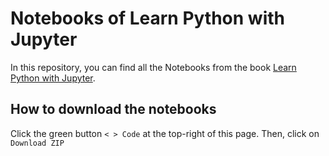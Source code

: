 # Notebooks of Learn Python with Jupyter

In this repository, you can find all the Notebooks from the book [Learn Python with Jupyter](https://learnpythonwithjupyter.com). 

## How to download the notebooks 
Click the green button `< > Code` at the top-right of this page. Then, click on `Download ZIP`
